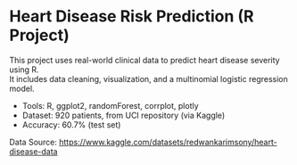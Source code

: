 # Heart Disease Risk Prediction (R Project)

This project uses real-world clinical data to predict heart disease severity using R.  
It includes data cleaning, visualization, and a multinomial logistic regression model.

- Tools: R, ggplot2, randomForest, corrplot, plotly
- Dataset: 920 patients, from UCI repository (via Kaggle)
- Accuracy: 60.7% (test set)

Data Source: https://www.kaggle.com/datasets/redwankarimsony/heart-disease-data
